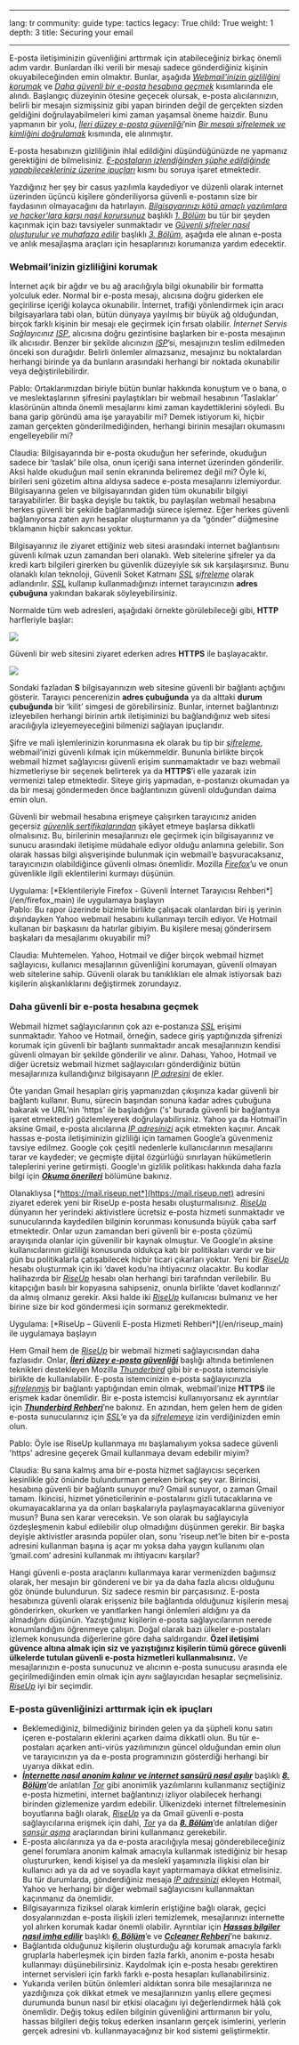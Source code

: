 

---

lang: tr
community: guide
type: tactics
legacy: True
child: True
weight: 1
depth: 3
title: Securing your email

---

E-posta iletişiminizin güvenliğini arttırmak için atabileceğiniz birkaç önemli adım vardır. Bunlardan ilki verili bir mesajı sadece gönderdiğiniz kişinin okuyabileceğinden emin olmaktır. Bunlar, aşağıda [*Webmail’inizin gizliliğini korumak*](/tr/chapter_7_1#Keeping_your_webmail_private) ve [*Daha güvenli bir e-posta hesabına geçmek*](/tr/chapter_7_1#Switching_to_a_more_secure_email_account) kısımlarında ele alındı. Başlangıç düzeyinin ötesine geçecek olursak, e-posta alıcılarınızın, belirli bir mesajın sizmişsiniz gibi yapan birinden değil de gerçekten sizden geldiğini doğrulayabilmeleri kimi zaman yaşamsal öneme haizdir. Bunu yapmanın bir yolu, [*İleri düzey e-posta güvenliği*](/tr/chapter_7_4)’nin [*Bir mesajı şifrelemek ve kimliğini doğrulamak*](/tr/chapter_7_4#Encrypting_and_authenticating_individual_email_messages) kısmında, ele alınmıştır.

E-posta hesabınızın gizliliğinin ihlal edildiğini düşündüğünüzde ne yapmanız gerektiğini de bilmelisiniz. [*E-postaların izlendiğinden şüphe edildiğinde yapabilecekleriniz üzerine ipuçları*](/tr/chapter_7_2) kısmı bu soruya işaret etmektedir.

Yazdığınız her şey bir casus yazılımla kaydediyor ve düzenli olarak internet üzerinden üçüncü kişilere gönderiliyorsa güvenli e-postanın size bir faydasının olmayacağını da hatırlayın. [*Bilgisayarınızı kötü amaçlı yazılımlara ve hacker'lara karşı nasıl korursunuz*](/tr/chapter-1) başlıklı [*1. Bölüm*](/tr/chapter-1) bu tür bir şeyden kaçınmak için bazı tavsiyeler sunmaktadır ve [*Güvenli şifreler nasıl oluşturulur ve muhafaza edilir*](/tr/chapter-3) başlıklı [*3. Bölüm*](/tr/chapter-3), aşağıda ele alınan e-posta ve anlık mesajlaşma araçları için hesaplarınızı korumanıza yardım edecektir.

### Webmail’inizin gizliliğini korumak ###

İnternet açık bir ağdır ve bu ağ aracılığıyla bilgi okunabilir bir formatta yolculuk eder. Normal bir e-posta mesajı, alıcısına doğru giderken ele geçirilirse içeriği kolayca okunabilir. İnternet, trafiği yönlendirmek için aracı bilgisayarlara tabi olan, bütün dünyaya yayılmış bir büyük ağ olduğundan, birçok farklı kişinin bir mesajı ele geçirmek için fırsatı olabilir. *İnternet Servis Sağlayıcınız [*ISP*](/tr/glossary#ISP)*, alıcısına doğru gezintisine başlarken bir e-posta mesajının ilk alıcısıdır. Benzer bir şekilde alıcınızın [*ISP*](/tr/glossary#ISP)’si, mesajınızın teslim edilmeden önceki son durağıdır. Belirli önlemler almazsanız, mesajınız bu noktalardan herhangi birinde ya da bunların arasındaki herhangi bir noktada okunabilir veya değiştirilebilirdir.

<div class="background" markdown="1">
Pablo: Ortaklarımızdan biriyle bütün bunlar hakkında konuştum ve o bana, o ve meslektaşlarının şifresini paylaştıkları bir webmail hesabının ‘Taslaklar’ klasörünün altında önemli mesajlarını kimi zaman kaydettiklerini söyledi. Bu bana garip göründü ama işe yarayabilir mi? Demek istiyorum ki, hiçbir zaman gerçekten gönderilmediğinden, herhangi birinin mesajları okumasını engelleyebilir mi?

Claudia: Bilgisayarında bir e-posta okuduğun her seferinde, okuduğun sadece bir ‘taslak’ bile olsa, onun içeriği sana internet üzerinden gönderilir. Aksi halde okuduğun mail senin ekranında beliremez değil mi? Öyle ki, birileri seni gözetim altına aldıysa sadece e-posta mesajlarını izlemiyordur. Bilgisayarına gelen ve bilgisayarından giden tüm okunabilir bilgiyi tarayabilirler. Bir başka deyişle bu taktik, bu paylaşılan webmail hesabına herkes güvenli bir şekilde bağlanmadığı sürece işlemez. Eğer herkes güvenli bağlanıyorsa zaten ayrı hesaplar oluşturmanın ya da “gönder” düğmesine tıklamanın hiçbir sakıncası yoktur.
</div>

Bilgisayarınız ile ziyaret ettiğiniz web sitesi arasındaki internet bağlantısını güvenli kılmak uzun zamandan beri olanaklı. Web sitelerine şifreler ya da kredi kartı bilgileri girerken bu güvenlik düzeyiyle sık sık karşılaşırsınız. Bunu olanaklı kılan teknoloji, Güvenli Soket Katmanı [*SSL*](/tr/glossary#SSL) [*şifreleme*](/tr/glossary#Encryption) olarak adlandırılır. [*SSL*](/tr/glossary#SSL) kullanıp kullanmadığınızı internet tarayıcınızın **adres çubuğuna** yakından bakarak söyleyebilirsiniz. 

Normalde tüm web adresleri, aşağıdaki örnekte görülebileceği gibi, **HTTP** harfleriyle başlar:

![](/sites/securitybkp.ngoinabox.org/files/u7/01.png)

Güvenli bir web sitesini ziyaret ederken adres **HTTPS** ile başlayacaktır. 

![](/sites/securitybkp.ngoinabox.org/files/u7/02.png)

Sondaki fazladan **S** bilgisayarınızın web sitesine güvenli bir bağlantı açtığını gösterir. Tarayıcı pencerenizin **adres çubuğunda** ya da alttaki **durum çubuğunda** bir ‘kilit’ simgesi de görebilirsiniz. Bunlar, internet bağlantınızı izleyebilen herhangi birinin artık iletişiminizi bu bağlandığınız web sitesi aracılığıyla izleyemeyeceğini bilmenizi sağlayan ipuçlarıdır.

Şifre ve mali işlemlerinizin korunmasına ek olarak bu tip bir [*şifreleme*](/tr/discussion#Encryption), webmail’inizi güvenli kılmak için mükemmeldir. Bununla birlikte birçok webmail hizmet sağlayıcısı güvenli erişim sunmamaktadır ve bazı webmail hizmetleriyse bir seçenek belirterek ya da **HTTPS**’i elle yazarak izin vermenizi talep etmektedir. Siteye giriş yapmadan, e-postanızı okumadan ya da bir mesaj göndermeden önce bağlantınızın güvenli olduğundan daima emin olun.

Güvenli bir webmail hesabına erişmeye çalışırken tarayıcınız aniden geçersiz [*güvenlik sertifikalarından*](/tr/glossary#Security_certificate)  şikâyet etmeye başlarsa dikkatli olmalısınız. Bu, birilerinin mesajlarınızı ele geçirmek için bilgisayarınız ve sunucu arasındaki iletişime müdahale ediyor olduğu anlamına gelebilir. Son olarak hassas bilgi alışverişinde bulunmak için webmail’e başvuracaksanız, tarayıcınızın olabildiğince güvenli olması önemlidir. Mozilla [*Firefox*](/tr/glossary#Firefox)’u ve onun güvenlikle ilgili eklentilerini kurmayı düşünün.

<div class="getstarted" markdown="1">
Uygulama: [*Eklentileriyle Firefox - Güvenli İnternet Tarayıcısı Rehberi*](/en/firefox_main) ile uygulamaya başlayın
</div>			

<div class="background" markdown="1">
Pablo: Bu rapor üzerinde bizimle birlikte çalışacak olanlardan biri iş yerinin dışındayken Yahoo webmail hesabını kullanmayı tercih ediyor. Ve Hotmail kullanan bir başkasını da hatırlar gibiyim. Bu kişilere mesaj gönderirsem başkaları da mesajlarımı okuyabilir mi?

Claudia: Muhtemelen. Yahoo, Hotmail ve diğer birçok webmail hizmet sağlayıcısı, kullanıcı mesajlarının güvenliğini korumayan, güvenli olmayan web sitelerine sahip. Güvenli olarak bu tanıklıkları ele almak istiyorsak bazı kişilerin alışkanlıklarını değiştirmek zorundayız.
</div>		

### Daha güvenli bir e-posta hesabına geçmek ###

Webmail hizmet sağlayıcılarının çok azı e-postanıza [*SSL*](/tr/glossary#SSL) erişimi sunmaktadır. Yahoo ve Hotmail, örneğin, sadece giriş yaptığınızda şifrenizi korumak için güvenli bir bağlantı sunmaktadır ancak mesajlarınızın kendisi güvenli olmayan bir şekilde gönderilir ve alınır. Dahası, Yahoo, Hotmail ve diğer ücretsiz webmail hizmet sağlayıcıları gönderdiğiniz bütün mesajlarınıza kullandığınız bilgisayarın [*IP adresini*](/tr/glossary#IP_address) de ekler.

Öte yandan Gmail hesapları giriş yapmanızdan çıkışınıza kadar güvenli bir bağlantı kullanır. Bunu, sürecin başından sonuna kadar adres çubuğuna bakarak ve URL’nin 'https' ile başladığını ('s' burada güvenli bir bağlantıya işaret etmektedir) gözlemleyerek doğrulayabilirsiniz. Yahoo ya da Hotmail’in aksine Gmail, e-posta alıcılarına [*IP adresinizi*](/tr/glossary#IP_address) açık etmekten kaçınır. Ancak hassas e-posta iletişiminizin gizliliği için tamamen Google’a güvenmeniz tavsiye edilmez. Google çok çeşitli nedenlerle kullanıcılarının mesajlarını tarar ve kaydeder; ve geçmişte dijital özgürlüğü sınırlayan hükümetlerin taleplerini yerine getirmişti. Google'ın gizlilik politikası hakkında daha fazla bilgi için [***Okuma önerileri***](/tr/chapter_7_5) bölümüne bakınız.

Olanaklıysa [*https://mail.riseup.net*](https://mail.riseup.net) adresini ziyaret ederek yeni bir RiseUp e-posta hesabı oluşturmalısınız. [*RiseUp*](/tr/glossary#RiseUp) dünyanın her yerindeki aktivistlere ücretsiz e-posta hizmeti sunmaktadır ve sunucularında kaydedilen bilginin korunması konusunda büyük çaba sarf etmektedir. Onlar uzun zamandan beri güvenli bir e-posta çözümü arayışında olanlar için güvenilir bir kaynak olmuştur. Ve Google’ın aksine kullanıcılarının gizliliği konusunda oldukça katı bir politikaları vardır ve bir gün bu politikalarla çatışabilecek hiçbir ticari çıkarları yoktur. Yeni bir [*RiseUp*](/tr/glossary#RiseUp) hesabı oluşturmak için iki ‘davet kodu’na ihtiyacınız olacaktır. Bu kodlar halihazırda bir [*RiseUp*](/tr/glossary#RiseUp) hesabı olan herhangi biri tarafından verilebilir. Bu kitapçığın basılı bir kopyasına sahipseniz, onunla birlikte ‘davet kodlarınızı’ da almış olmanız gerekir. Aksi halde iki [*RiseUp*](/tr/glossary#RiseUp) kullanıcısı bulmanız ve her birine size bir kod göndermesi için sormanız gerekmektedir.

<div class="getstarted" markdown="1">
Uygulama: [*RiseUp – Güvenli E-posta Hizmeti Rehberi*](/en/riseup_main) ile uygulamaya başlayın</div>	

Hem Gmail hem de [*RiseUp*](/tr/glossary#RiseUp) bir webmail hizmeti sağlayıcısından daha fazlasıdır. Onlar, [***İleri düzey e-posta güvenliği***](/tr/chapter_7_4) başlığı altında betimlenen teknikleri destekleyen Mozilla [*Thunderbird*](/tr/glossary#Thunderbird) gibi bir e-posta istemcisiyle birlikte de kullanılabilir. E-posta istemcinizin e-posta sağlayıcınızla [*şifrelenmiş*](/tr/glossary#Encryption) bir bağlantı yaptığından emin olmak, webmail’inize **HTTPS** ile erişmek kadar önemlidir. Bir e-posta istemcisi kullanıyorsanız ek ayrıntılar için [***Thunderbird Rehberi***](/en/thunderbird_main)’ne bakınız. En azından, hem gelen hem de giden e-posta sunucularınız için [*SSL*](/tr/glossary#SSL)’e ya da [*şifrelemeye*](/tr/glossary#Encryption) izin verdiğinizden emin olun.

<div class="background" markdown="1">
Pablo: Öyle ise RiseUp kullanmaya mı başlamalıyım yoksa sadece güvenli 'https' adresine geçerek Gmail kullanmaya devam edebilir miyim?

Claudia: Bu sana kalmış ama bir e-posta hizmet sağlayıcısı seçerken kesinlikle göz önünde bulundurman gereken birkaç şey var. Birincisi, hesabına güvenli bir bağlantı sunuyor mu? Gmail sunuyor, o zaman Gmail tamam. İkincisi, hizmet yöneticilerinin e-postalarını gizli tutacaklarına ve okumayacaklarına ya da onları başkalarıyla paylaşmayacaklarına güveniyor musun? Buna sen karar vereceksin. Ve son olarak bu sağlayıcıyla özdeşleşmenin kabul edilebilir olup olmadığını düşünmen gerekir. Bir başka deyişle aktivistler arasında popüler olan, sonu ‘riseup.net’le biten bir e-posta adresini kullanman başına iş açar mı yoksa daha yaygın kullanımı olan ‘gmail.com’ adresini kullanmak mı ihtiyacını karşılar?
</div>

Hangi güvenli e-posta araçlarını kullanmaya karar vermenizden bağımsız olarak, her mesajın bir göndereni ve bir ya da daha fazla alıcısı olduğunu göz önünde bulundurun. Siz sadece resmin bir parçasısınız. E-posta hesabınıza güvenli olarak erişseniz bile bağlantıda olduğunuz kişilerin mesaj gönderirken, okurken ve yanıtlarken hangi önlemleri aldığını ya da almadığını düşünün. Yazıştığınız kişilerin e-posta sağlayıcılarının nerede konumlandığını öğrenmeye çalışın. Doğal olarak bazı ülkeler e-postaları izlemek konusunda diğerlerine göre daha saldırgandır. **Özel iletişimi güvence altına almak için siz ve yazıştığınız kişilerin tümü görece güvenli ülkelerde tutulan güvenli e-posta hizmetleri kullanmalısınız.** Ve mesajlarınızın e-posta sunucunuz ve alıcının e-posta sunucusu arasında ele geçirilmediğinden emin olmak için aynı sağlayıcıdan hesaplar seçmelisiniz. [*RiseUp*](/tr/glossary#RiseUp) iyi bir seçimdir.
 
### E-posta güvenliğinizi arttırmak için ek ipuçları ### 

- Beklemediğiniz, bilmediğiniz birinden gelen ya da şüpheli konu satırı içeren e-postaların eklerini açarken daima dikkatli olun. Bu tür e-postaları açarken anti-virüs yazılımınızın güncel olduğundan emin olun ve tarayıcınızın ya da e-posta programınızın gösterdiği herhangi bir uyarıya dikkat edin. 
- [***İnternette nasıl anonim kalınır ve internet sansürü nasıl aşılır***](/tr/chapter-8) başlıklı [***8. Bölüm***](/tr/chapter-8)’de anlatılan [*Tor*](/tr/glossary#Tor) gibi anonimlik yazılımlarını kullanmanız seçtiğiniz e-posta hizmetini, internet bağlantınızı izliyor olabilecek herhangi birinden gizlemenize yardım edebilir. Ülkenizdeki internet filtrelemesinin boyutlarına bağlı olarak, [*RiseUp*](/tr/glossary#RiseUp) ya da Gmail güvenli e-posta sağlayıcılarına erişmek için dahi, [*Tor*](/tr/glossary#Tor) ya da [***8. Bölüm***](/tr/chapter-8)’de anlatılan diğer [*sansür aşma*](/tr/glossary#Circumvention) araçlarından birini kullanmanız gerekebilir.
- E-posta alıcılarınıza ya da e-posta aracılığıyla mesaj gönderebileceğiniz genel forumlara anonim kalmak amacıyla kullanmak istediğiniz bir hesap oluştururken, kendi kişisel ya da meslekî yaşamınızla ilişkisi olan bir kullanıcı adı ya da ad ve soyadla kayıt yaptırmamaya dikkat etmelisiniz. Bu tür durumlarda, gönderdiğiniz mesaja [*IP adresinizi*](/tr/glossary#IP_address) ekleyen Hotmail, Yahoo ve herhangi bir diğer webmail sağlayıcısını kullanmaktan kaçınmanız da önemlidir.
- Bilgisayarınıza fiziksel olarak kimlerin eriştiğine bağlı olarak, geçici dosyalarınızdan e-posta ilişkili izleri temizlemek, mesajlarınızı internette yol alırken korumak kadar önemli olabilir. Ayrıntılar için [***Hassas bilgiler nasıl imha edilir***](/tr/chapter-6) başlıklı [***6. Bölüm***](/tr/chapter-6)’e ve [***Ccleaner Rehberi***](/en/ccleaner_main)’ne bakınız.
- Bağlantıda olduğunuz kişilerin oluşturduğu ağı korumak amacıyla farklı gruplarla haberleşmek için birden fazla farklı, anonim e-posta hesabı kullanmayı düşünebilirsiniz. Kaydolmak için e-posta hesabı gerektiren internet servisleri için farklı farklı e-posta hesapları kullanabilirsiniz. 
- Yukarıda verilen bütün önlemleri aldıktan sonra bile mesajlarınıza ne yazdığınıza çok dikkat etmek ve mesajlarınızın yanlış ellere geçmesi durumunda bunun nasıl bir etkisi olacağını iyi değerlendirmek hâlâ çok önemlidir. Değiş tokuş edilen bilginin güvenliğini arttırmanın bir yolu, hassas bilgileri değiş tokuş ederken insanların gerçek isimlerini, yerlerin gerçek adresini vb. kullanmayacağınız bir kod sistemi geliştirmektir. 

